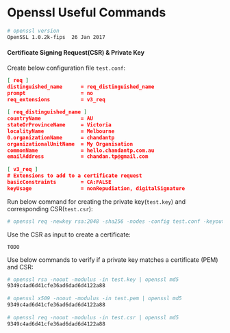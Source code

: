
# Openssl Useful Commands

```bash
# openssl version
OpenSSL 1.0.2k-fips  26 Jan 2017
```

#### Certificate Signing Request(CSR) & Private Key
Create below configuration file `test.conf`:
```json
[ req ]
distinguished_name      = req_distinguished_name
prompt                  = no
req_extensions          = v3_req
 
[ req_distinguished_name ]
countryName             = AU
stateOrProvinceName     = Victoria
localityName            = Melbourne
0.organizationName      = chandantp
organizationalUnitName  = My Organisation
commonName              = hello.chandantp.com.au
emailAddress            = chandan.tp@gmail.com
 
[ v3_req ]
# Extensions to add to a certificate request
basicConstraints        = CA:FALSE
keyUsage                = nonRepudiation, digitalSignature
```

Run below command for creating the private key(`test.key`) and corresponding CSR(`test.csr`):
```bash
# openssl req -newkey rsa:2048 -sha256 -nodes -config test.conf -keyout test.key -out test.csr
```

Use the CSR as input to create a certificate:
```
TODO
```

Use below commands to verify if a private key matches a certificate (PEM) and CSR:
```bash
# openssl rsa -noout -modulus -in test.key | openssl md5
9349c4ad6d41cfe36ad6dad6d4122a88
 
# openssl x509 -noout -modulus -in test.pem | openssl md5
9349c4ad6d41cfe36ad6dad6d4122a88
 
# openssl req -noout -modulus -in test.csr | openssl md5
9349c4ad6d41cfe36ad6dad6d4122a88
```